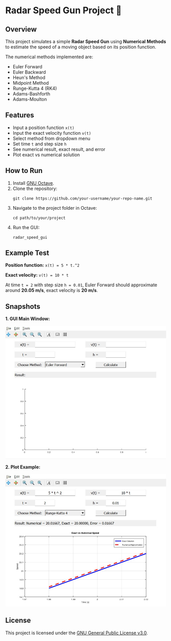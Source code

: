 <!DOCTYPE html>
<html lang="en">
<head>
    <meta charset="UTF-8">
</head>
<body>

<h1>Radar Speed Gun Project 🚗</h1>

<h2>Overview</h2>
<p>
This project simulates a simple <strong>Radar Speed Gun</strong> using <strong>Numerical Methods</strong> to estimate the speed of a moving object based on its position function.
</p>

<p>The numerical methods implemented are:</p>
<ul>
    <li>Euler Forward</li>
    <li>Euler Backward</li>
    <li>Heun's Method</li>
    <li>Midpoint Method</li>
    <li>Runge-Kutta 4 (RK4)</li>
    <li>Adams-Bashforth</li>
    <li>Adams-Moulton</li>
</ul>

<h2>Features</h2>
<ul>
    <li>Input a position function <code>x(t)</code></li>
    <li>Input the exact velocity function <code>v(t)</code></li>
    <li>Select method from dropdown menu</li>
    <li>Set time <code>t</code> and step size <code>h</code></li>
    <li>See numerical result, exact result, and error</li>
    <li>Plot exact vs numerical solution</li>
</ul>

<h2>How to Run</h2>
<ol>
    <li>Install <a href="https://www.gnu.org/software/octave/">GNU Octave</a>.</li>
    <li>Clone the repository:
    <pre><code>git clone https://github.com/your-username/your-repo-name.git</code></pre></li>
    <li>Navigate to the project folder in Octave:
    <pre><code>cd path/to/your/project</code></pre></li>
    <li>Run the GUI:
    <pre><code>radar_speed_gui</code></pre></li>
</ol>

<h2>Example Test</h2>

<p><strong>Position function:</strong> <code>x(t) = 5 * t.^2</code></p>
<p><strong>Exact velocity:</strong> <code>v(t) = 10 * t</code></p>
<p>At time <code>t = 2</code> with step size <code>h = 0.01</code>, Euler Forward should approximate around <strong>20.05 m/s</strong>, exact velocity is <strong>20 m/s</strong>.</p>

<h2>Snapshots</h2>

<p><strong>1. GUI Main Window:</strong></p>
<!-- Add your GUI screenshot here -->
<img src="images/gui_screenshot.png" alt="GUI Screenshot">

<p><strong>2. Plot Example:</strong></p>
<!-- Add your plot screenshot here -->
<img src="images/plot_screenshot.png" alt="Plot Screenshot">
<h2>License</h2>
<p>
This project is licensed under the <a href="https://www.gnu.org/licenses/gpl-3.0.en.html">GNU General Public License v3.0</a>.
</p>

</body>
</html>
